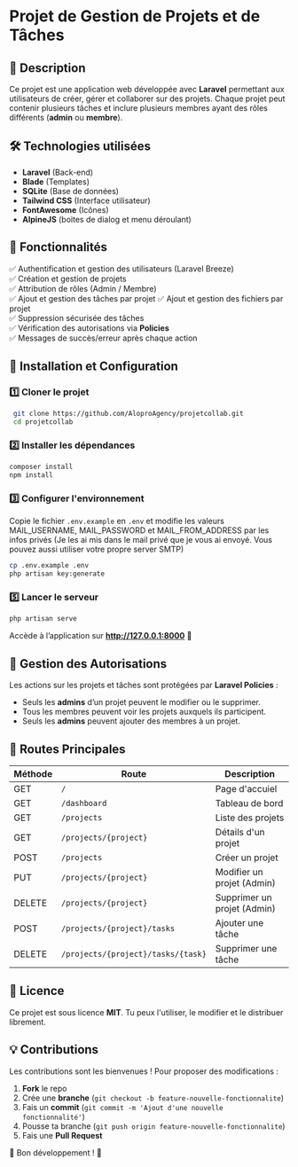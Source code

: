 # Projet de Gestion de Projets et de Tâches

## 📌 Description
Ce projet est une application web développée avec **Laravel** permettant aux utilisateurs de créer, gérer et collaborer sur des projets. Chaque projet peut contenir plusieurs tâches et inclure plusieurs membres ayant des rôles différents (**admin** ou **membre**).

## 🛠 Technologies utilisées
- **Laravel** (Back-end)
- **Blade** (Templates)
- **SQLite** (Base de données)
- **Tailwind CSS** (Interface utilisateur)
- **FontAwesome** (Icônes)
- **AlpineJS** (boites de dialog et menu déroulant)

## 🎯 Fonctionnalités
✅ Authentification et gestion des utilisateurs (Laravel Breeze)  
✅ Création et gestion de projets  
✅ Attribution de rôles (Admin / Membre)  
✅ Ajout et gestion des tâches par projet
✅ Ajout et gestion des fichiers par projet  
✅ Suppression sécurisée des tâches  
✅ Vérification des autorisations via **Policies**  
✅ Messages de succès/erreur après chaque action  

## 📂 Installation et Configuration

### 1️⃣ Cloner le projet
```sh
 git clone https://github.com/AloproAgency/projetcollab.git
 cd projetcollab
```

### 2️⃣ Installer les dépendances
```sh
composer install
npm install
```

### 3️⃣ Configurer l'environnement
Copie le fichier `.env.example` en `.env` et modifie les valeurs MAIL_USERNAME, MAIL_PASSWORD et MAIL_FROM_ADDRESS par les infos privés (Je les ai mis dans le mail privé que je vous ai envoyé. Vous pouvez aussi utiliser votre propre server SMTP)
```sh
cp .env.example .env
php artisan key:generate
```

### 5️⃣ Lancer le serveur
```sh
php artisan serve
```
Accède à l’application sur **http://127.0.0.1:8000** 🚀

## 🔑 Gestion des Autorisations
Les actions sur les projets et tâches sont protégées par **Laravel Policies** :
- Seuls les **admins** d’un projet peuvent le modifier ou le supprimer.
- Tous les membres peuvent voir les projets auxquels ils participent.
- Seuls les **admins** peuvent ajouter des membres à un projet.

## 🔧 Routes Principales

| Méthode | Route | Description |
|---------|-------|-------------|
| GET | `/` | Page d'accuiel |
| GET | `/dashboard` | Tableau de bord |
| GET | `/projects` | Liste des projets |
| GET | `/projects/{project}` | Détails d'un projet |
| POST | `/projects` | Créer un projet |
| PUT | `/projects/{project}` | Modifier un projet (Admin) |
| DELETE | `/projects/{project}` | Supprimer un projet (Admin) |
| POST | `/projects/{project}/tasks` | Ajouter une tâche |
| DELETE | `/projects/{project}/tasks/{task}` | Supprimer une tâche |

## 📜 Licence
Ce projet est sous licence **MIT**. Tu peux l'utiliser, le modifier et le distribuer librement.

## 💡 Contributions
Les contributions sont les bienvenues ! Pour proposer des modifications :
1. **Fork** le repo
2. Crée une **branche** (`git checkout -b feature-nouvelle-fonctionnalite`)
3. Fais un **commit** (`git commit -m 'Ajout d'une nouvelle fonctionnalité'`)
4. Pousse ta branche (`git push origin feature-nouvelle-fonctionnalite`)
5. Fais une **Pull Request**

🎯 Bon développement ! 🚀

